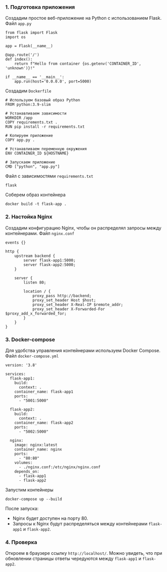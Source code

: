 ### 1. Подготовка приложения
Создадим простое веб-приложение на Python с использованием Flask.
Файл `app.py`
```
from flask import Flask
import os

app = Flask(__name__)

@app.route('/')
def index():
    return f"Hello from container {os.getenv('CONTAINER_ID', 'unknown')}!"

if __name__ == '__main__':
    app.run(host='0.0.0.0', port=5000)
```

Создадим `Dockerfile`
```
# Используем базовый образ Python
FROM python:3.9-slim

# Устанавливаем зависимости
WORKDIR /app
COPY requirements.txt .
RUN pip install -r requirements.txt

# Копируем приложение
COPY app.py .

# Устанавливаем переменную окружения
ENV CONTAINER_ID ${HOSTNAME}

# Запускаем приложение
CMD ["python", "app.py"]
```
Файл с зависимостями `requirements.txt`
```
flask
```

Соберем образ контейнера
```
docker build -t flask-app .
```

### 2. Настойка Nginx
Создадим конфигурацию Nginx, чтобы он распределял запросы между контейнерами.
Файл `nginx.conf`
```
events {}

http {
    upstream backend {
        server flask-app1:5000;
        server flask-app2:5000;
    }

    server {
        listen 80;

        location / {
            proxy_pass http://backend;
            proxy_set_header Host $host;
            proxy_set_header X-Real-IP $remote_addr;
            proxy_set_header X-Forwarded-For $proxy_add_x_forwarded_for;
        }
    }
}
```

### 3. Docker-compose
Для удобства управления контейнерами используем Docker Compose.
Файл `docker-compose.yml`
```
version: '3.8'

services:
  flask-app1:
    build:
      context: .
    container_name: flask-app1
    ports:
      - "5001:5000"

  flask-app2:
    build:
      context: .
    container_name: flask-app2
    ports:
      - "5002:5000"

  nginx:
    image: nginx:latest
    container_name: nginx
    ports:
      - "80:80"
    volumes:
      - ./nginx.conf:/etc/nginx/nginx.conf
    depends_on:
      - flask-app1
      - flask-app2
```

Запустим контейнеры
```
docker-compose up --build
```

После запуска:
- Nginx будет доступен на порту 80.
- Запросы к Nginx будут распределяться между контейнерами `flask-app1`  и `flask-app2`.

### 4. Проверка
Откроем в браузере ссылку `http://localhost/`.
Можно увидеть, что при обновлении страницы ответы чередуются между `flask-app1` и `flask-app2`.

